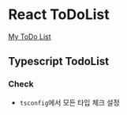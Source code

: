 # React ToDoList

[My ToDo List](https://eunjintodolist.netlify.app/)

## Typescript TodoList

### Check

- `tsconfig`에서 모든 타입 체크 설정
